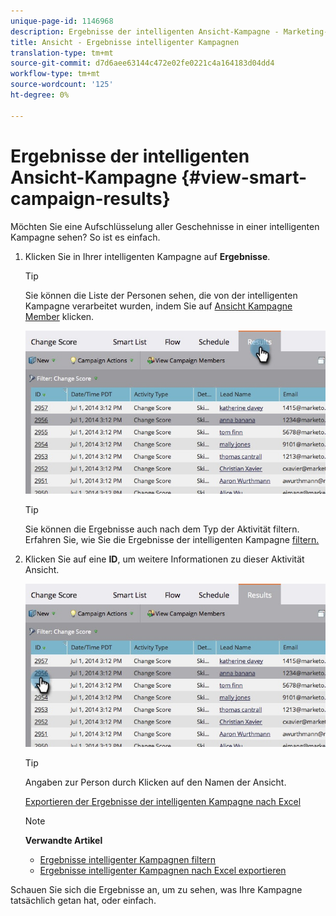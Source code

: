 ```yaml
---
unique-page-id: 1146968
description: Ergebnisse der intelligenten Ansicht-Kampagne - Marketing-Dokumente - Produktdokumentation
title: Ansicht - Ergebnisse intelligenter Kampagnen
translation-type: tm+mt
source-git-commit: d7d6aee63144c472e02fe0221c4a164183d04dd4
workflow-type: tm+mt
source-wordcount: '125'
ht-degree: 0%

---
```



# Ergebnisse der intelligenten Ansicht-Kampagne {#view-smart-campaign-results}

Möchten Sie eine Aufschlüsselung aller Geschehnisse in einer intelligenten Kampagne sehen? So ist es einfach.

1. Klicken Sie in Ihrer intelligenten Kampagne auf **Ergebnisse**.

   >[!TIP]
   >
   >Sie können die Liste der Personen sehen, die von der intelligenten Kampagne verarbeitet wurden, indem Sie auf [Ansicht Kampagne Member](view-smart-campaign-members.md) klicken.

   ![](assets/image2014-9-22-11-38-10.jpg)

   >[!TIP]
   >
   >Sie können die Ergebnisse auch nach dem Typ der Aktivität filtern. Erfahren Sie, wie Sie die Ergebnisse der intelligenten Kampagne [filtern.](filter-smart-campaign-results.md)

1. Klicken Sie auf eine **ID**, um weitere Informationen zu dieser Aktivität Ansicht.

   ![](assets/image2014-9-22-11-39-22.jpg)

   >[!TIP]
   >
   >Angaben zur Person durch Klicken auf den Namen der Ansicht.

   [Exportieren der Ergebnisse der intelligenten Kampagne nach Excel](export-smart-campaign-results-to-excel.md)

   >[!NOTE]
   >
   >**Verwandte Artikel**
   >
   >    
   >    
   >    * [Ergebnisse intelligenter Kampagnen filtern](filter-smart-campaign-results.md)
   >    * [Ergebnisse intelligenter Kampagnen nach Excel exportieren](export-smart-campaign-results-to-excel.md)


Schauen Sie sich die Ergebnisse an, um zu sehen, was Ihre Kampagne tatsächlich getan hat, oder einfach.